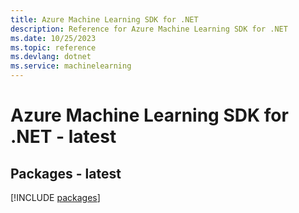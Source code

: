 ```yaml
---
title: Azure Machine Learning SDK for .NET
description: Reference for Azure Machine Learning SDK for .NET
ms.date: 10/25/2023
ms.topic: reference
ms.devlang: dotnet
ms.service: machinelearning
---
```

# Azure Machine Learning SDK for .NET - latest
## Packages - latest
[!INCLUDE [packages](machine-learning-index.md)]
